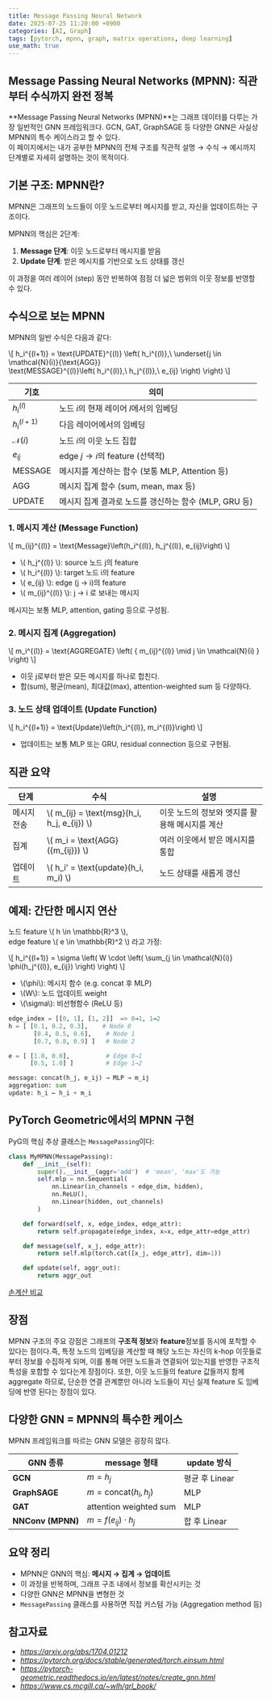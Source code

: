 ```yaml
---
title: Message Passing Neural Network
date: 2025-07-25 11:20:00 +0900
categories: [AI, Graph]
tags: [pytorch, mpnn, graph, matrix operations, deep learning]
use_math: true
---
```


## Message Passing Neural Networks (MPNN): 직관부터 수식까지 완전 정복

**Message Passing Neural Networks (MPNN)**는 그래프 데이터를 다루는 가장 일반적인 GNN 프레임워크다.
GCN, GAT, GraphSAGE 등 다양한 GNN은 사실상 MPNN의 특수 케이스라고 할 수 있다.  
이 페이지에서는 내가 공부한 MPNN의 전체 구조를 직관적 설명 → 수식 → 예시까지 단계별로 자세히 설명하는 것이 목적이다.

## 기본 구조: MPNN란?

MPNN은 그래프의 노드들이 이웃 노드로부터 메시지를 받고, 자신을 업데이트하는 구조이다.

MPNN의 핵심은 2단계:

1. **Message 단계**: 이웃 노드로부터 메시지를 받음  
2. **Update 단계**: 받은 메시지를 기반으로 노드 상태를 갱신

이 과정을 여러 레이어 (step) 동안 반복하여 점점 더 넓은 범위의 이웃 정보를 반영할 수 있다.


## 수식으로 보는 MPNN

MPNN의 일반 수식은 다음과 같다:

\\[
    h_i^{(l+1)} = \text{UPDATE}^{(l)} \left(
    h_i^{(l)},\ 
    \underset{j \in \mathcal{N}(i)}{\text{AGG}}\
    \text{MESSAGE}^{(l)}\left(
    h_i^{(l)},\ h_j^{(l)},\ e_{ij}
    \right)
    \right)
\\]

| 기호               | 의미                                  |
| ---------------- | ----------------------------------- |
| $h_i^{(l)}$      | 노드 $i$의 현재 레이어 $l$에서의 임베딩           |
| $h_i^{(l+1)}$    | 다음 레이어에서의 임베딩                       |
| $\mathcal{N}(i)$ | 노드 $i$의 이웃 노드 집합                    |
| $e_{ij}$         | edge $j \to i$의 feature (선택적)       |
| MESSAGE          | 메시지를 계산하는 함수 (보통 MLP, Attention 등)  |
| AGG              | 메시지 집계 함수 (sum, mean, max 등)        |
| UPDATE           | 메시지 집계 결과로 노드를 갱신하는 함수 (MLP, GRU 등) |


### 1. 메시지 계산 (Message Function)

\\[
    m_{ij}^{(l)} = \text{Message}\left(h_i^{(l)}, h_j^{(l)}, e_{ij}\right)
\\]

- \\( h_j^{(l)} \\): source 노드 j의 feature
- \\( h_i^{(l)} \\): target 노드 i의 feature
- \\( e_{ij} \\): edge (j → i)의 feature
- \\( m_{ij}^{(l)} \\): j → i 로 보내는 메시지

메시지는 보통 MLP, attention, gating 등으로 구성됨.


### 2. 메시지 집계 (Aggregation)

\\[
m_i^{(l)} = \text{AGGREGATE} \left( \{ m_{ij}^{(l)} \mid j \in \mathcal{N}(i) \} \right)
\\]

- 이웃 j로부터 받은 모든 메시지를 하나로 합친다.  
- 합(sum), 평균(mean), 최대값(max), attention-weighted sum 등 다양하다.

### 3. 노드 상태 업데이트 (Update Function)

\\[
h_i^{(l+1)} = \text{Update}\left(h_i^{(l)}, m_i^{(l)}\right)
\\]

- 업데이트는 보통 MLP 또는 GRU, residual connection 등으로 구현됨.

## 직관 요약

| 단계 | 수식 | 설명 |
|------|------|------|
| 메시지 전송 | \\( m_{ij} = \text{msg}(h_i, h_j, e_{ij}) \\) | 이웃 노드의 정보와 엣지를 활용해 메시지를 계산 |
| 집계 | \\( m_i = \text{AGG}(\{m_{ij}\}) \\) | 여러 이웃에서 받은 메시지를 통합 |
| 업데이트 | \\( h_i' = \text{update}(h_i, m_i) \\) | 노드 상태를 새롭게 갱신 |

## 예제: 간단한 메시지 연산

노드 feature \\( h \in \mathbb{R}^3 \\),  
edge feature \\( e \in \mathbb{R}^2 \\) 라고 가정:

\\[
h_i^{(l+1)} = \sigma \left( W \cdot \left(
\sum_{j \in \mathcal{N}(i)} \phi(h_j^{(l)}, e_{ij})
\right) \right)
\\]

* \\(\phi\\): 메시지 함수 (e.g. concat 후 MLP)
* \\(W\\): 노드 업데이트 weight
* \\(\sigma\\): 비선형함수 (ReLU 등)


```python
edge_index = [[0, 1], [1, 2]]  => 0→1, 1→2
h = [ [0.1, 0.2, 0.3],    # Node 0
       [0.4, 0.5, 0.6],    # Node 1
       [0.7, 0.8, 0.9] ]   # Node 2

e = [ [1.0, 0.0],          # Edge 0→1
      [0.5, 1.0] ]         # Edge 1→2

message: concat(h_j, e_ij) → MLP → m_ij
aggregation: sum
update: h_i ← h_i + m_i
```


## PyTorch Geometric에서의 MPNN 구현

PyG의 핵심 추상 클래스는 `MessagePassing`이다:

```python
class MyMPNN(MessagePassing):
    def __init__(self):
        super().__init__(aggr='add')  # 'mean', 'max'도 가능
        self.mlp = nn.Sequential(
            nn.Linear(in_channels + edge_dim, hidden),
            nn.ReLU(),
            nn.Linear(hidden, out_channels)
        )

    def forward(self, x, edge_index, edge_attr):
        return self.propagate(edge_index, x=x, edge_attr=edge_attr)

    def message(self, x_j, edge_attr):
        return self.mlp(torch.cat([x_j, edge_attr], dim=1))

    def update(self, aggr_out):
        return aggr_out
```

[손계산 비교](https://github.com/Junibuni/mpnn_scratch/blob/master/mpnn_test/mpnn_test.ipynb)

## 장점
MPNN 구조의 주요 강점은 그래프의 **구조적 정보**와 **feature**정보를 동시에 포착할 수 있다는 점이다.즉, 특정 노드의 임베딩을 계산할 때 해당 노드는 자신의 k-hop 이웃들로부터 정보를 수집하게 되며, 이를 통해 어떤 노드들과 연결되어 있는지를 반영한 구조적 특성을 포함할 수 있다는게 장점이다. 또한, 이웃 노드들의 feature 값들까지 함께 aggregate 하므로, 단순한 연결 관계뿐만 아니라 노드들이 지닌 실제 feature 도 임베딩에 반영 된다는 장점이 있다.

## 다양한 GNN = MPNN의 특수한 케이스

MPNN 프레임워크를 따르는 GNN 모델은 굉장히 많다.

| GNN 종류            | message 형태                    | update 방식   |
| ----------------- | ----------------------------- | ----------- |
| **GCN**           | $m = h_j$                     | 평균 후 Linear | 
| **GraphSAGE**     | $m = \text{concat}(h_i, h_j)$ | MLP         |
| **GAT**           | attention weighted sum        | MLP         | 
| **NNConv (MPNN)** | $m = f(e_{ij}) \cdot h_j$     | 합 후 Linear |


## 요약 정리

* MPNN은 GNN의 핵심: **메시지 → 집계 → 업데이트**
* 이 과정을 반복하며, 그래프 구조 내에서 정보를 확산시키는 것
* 다양한 GNN은 MPNN을 변형한 것
* `MessagePassing` 클래스를 사용하면 직접 커스텀 가능 (Aggregation method 등)


## 참고자료

- *<https://arxiv.org/abs/1704.01212>*
- *<https://pytorch.org/docs/stable/generated/torch.einsum.html>*
- *<https://pytorch-geometric.readthedocs.io/en/latest/notes/create_gnn.html>*
- *<https://www.cs.mcgill.ca/~wlh/grl_book/>*